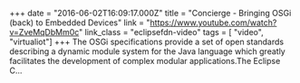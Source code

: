 +++
date = "2016-06-02T16:09:17.000Z"
title = "Concierge - Bringing OSGi (back) to Embedded Devices"
link = "https://www.youtube.com/watch?v=ZveMqDbMm0c"
link_class  = "eclipsefdn-video"
tags = [ "video", "virtualiot"]
+++
The OSGi specifications provide a set of open standards describing a dynamic module system for the Java language which greatly facilitates the development of complex modular applications.The Eclipse C…